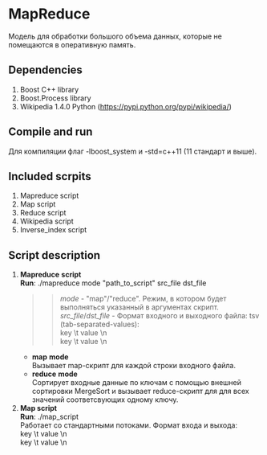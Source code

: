 # MapReduce
 Модель для обработки большого объема данных, которые не помещаются в оперативную память.
## Dependencies
1. Boost C++ library
2. Boost.Process library
3. Wikipedia 1.4.0 Python (https://pypi.python.org/pypi/wikipedia/)
## Compile and run
  Для компиляции флаг -lboost_system и -std=c++11 (11 стандарт и выше).
## Included scrpits
  1. Mapreduce script
  2. Map script
  3. Reduce script
  4. Wikipedia script
  5. Inverse_index script
## Script description 
  1. **Mapreduce** **script**  
     **Run**: ./mapreduce mode "path_to_script" src_file dst_file  
    	>> *mode* - "map"/"reduce". Режим, в котором будет выполняться указанный в аргументах скрипт.  
    	>> *src_file*/*dst_file* - Формат входного и выходного файла: tsv (tab-separated-values):  
              key \t value \n  
              key \t value \n   
       + **map** **mode**  
          Вызывает map-скрипт для каждой строки входного файла.  
       + **reduce** **mode**  
          Сортирует входные данные по ключам с помощью внешней сортировки MergeSort и вызывает reduce-скрипт для для всех значений соответсвующих одному ключу.  
  2. **Map script**  
     **Run**: ./map_script  
     Работает со стандартными потоками. Формат входа и выхода:  
                key \t value \n  
                key \t value \n   
     
    
